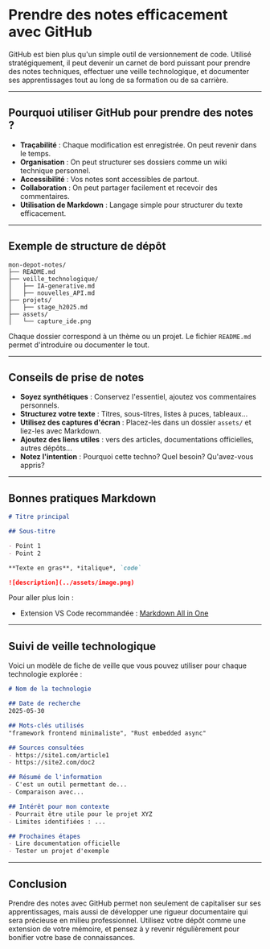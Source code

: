 # Prendre des notes efficacement avec GitHub

GitHub est bien plus qu'un simple outil de versionnement de code. Utilisé stratégiquement, il peut devenir un carnet de bord puissant pour prendre des notes techniques, effectuer une veille technologique, et documenter ses apprentissages tout au long de sa formation ou de sa carrière.

---

## Pourquoi utiliser GitHub pour prendre des notes ?

* **Traçabilité** : Chaque modification est enregistrée. On peut revenir dans le temps.
* **Organisation** : On peut structurer ses dossiers comme un wiki technique personnel.
* **Accessibilité** : Vos notes sont accessibles de partout.
* **Collaboration** : On peut partager facilement et recevoir des commentaires.
* **Utilisation de Markdown** : Langage simple pour structurer du texte efficacement.

---

## Exemple de structure de dépôt

```
mon-depot-notes/
├── README.md
├── veille_technologique/
│   ├── IA-generative.md
│   ├── nouvelles_API.md
├── projets/
│   ├── stage_h2025.md
├── assets/
│   └── capture_ide.png
```

Chaque dossier correspond à un thème ou un projet. Le fichier `README.md` permet d'introduire ou documenter le tout.

---

## Conseils de prise de notes

* **Soyez synthétiques** : Conservez l'essentiel, ajoutez vos commentaires personnels.
* **Structurez votre texte** : Titres, sous-titres, listes à puces, tableaux...
* **Utilisez des captures d'écran** : Placez-les dans un dossier `assets/` et liez-les avec Markdown.
* **Ajoutez des liens utiles** : vers des articles, documentations officielles, autres dépôts...
* **Notez l'intention** : Pourquoi cette techno? Quel besoin? Qu'avez-vous appris?

---

## Bonnes pratiques Markdown

```markdown
# Titre principal

## Sous-titre

- Point 1
- Point 2

**Texte en gras**, *italique*, `code`

![description](../assets/image.png)
```

Pour aller plus loin :

* Extension VS Code recommandée : [Markdown All in One](https://marketplace.visualstudio.com/items?itemName=yzhang.markdown-all-in-one)

---

## Suivi de veille technologique

Voici un modèle de fiche de veille que vous pouvez utiliser pour chaque technologie explorée :

```markdown
# Nom de la technologie

## Date de recherche
2025-05-30

## Mots-clés utilisés
"framework frontend minimaliste", "Rust embedded async"

## Sources consultées
- https://site1.com/article1
- https://site2.com/doc2

## Résumé de l'information
- C'est un outil permettant de...
- Comparaison avec...

## Intérêt pour mon contexte
- Pourrait être utile pour le projet XYZ
- Limites identifiées : ...

## Prochaines étapes
- Lire documentation officielle
- Tester un projet d'exemple
```

---

## Conclusion

Prendre des notes avec GitHub permet non seulement de capitaliser sur ses apprentissages, mais aussi de développer une rigueur documentaire qui sera précieuse en milieu professionnel. Utilisez votre dépôt comme une extension de votre mémoire, et pensez à y revenir régulièrement pour bonifier votre base de connaissances.
